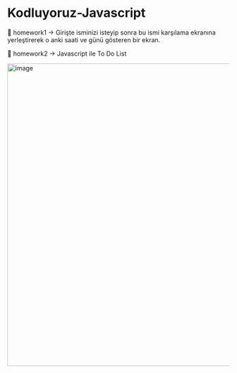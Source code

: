 # Kodluyoruz-Javascript

💛 homework1 → Girişte isminizi isteyip sonra bu ismi karşılama ekranına yerleştirerek o anki saati ve günü gösteren bir ekran.

💛 homework2 → Javascript ile To Do List

<img width="688" alt="image" src="https://user-images.githubusercontent.com/51479494/173906468-aa4e852f-7b1a-4aca-a21a-c669686e92f3.png">

